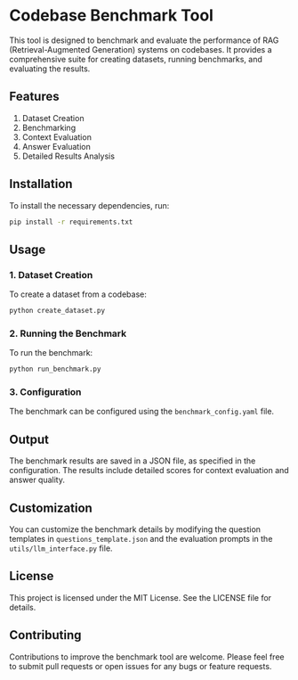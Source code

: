 # Codebase Benchmark Tool

This tool is designed to benchmark and evaluate the performance of RAG (Retrieval-Augmented Generation) systems on codebases. It provides a comprehensive suite for creating datasets, running benchmarks, and evaluating the results.

## Features

1. Dataset Creation
2. Benchmarking
3. Context Evaluation
4. Answer Evaluation
5. Detailed Results Analysis

## Installation

To install the necessary dependencies, run:

```bash
pip install -r requirements.txt
```

## Usage

### 1. Dataset Creation

To create a dataset from a codebase:


```bash
python create_dataset.py
```


### 2. Running the Benchmark

To run the benchmark:

```bash
python run_benchmark.py
```


### 3. Configuration

The benchmark can be configured using the `benchmark_config.yaml` file.

## Output

The benchmark results are saved in a JSON file, as specified in the configuration. The results include detailed scores for context evaluation and answer quality.

## Customization

You can customize the benchmark details by modifying the question templates in `questions_template.json` and the evaluation prompts in the `utils/llm_interface.py` file.

## License

This project is licensed under the MIT License. See the LICENSE file for details.

## Contributing

Contributions to improve the benchmark tool are welcome. Please feel free to submit pull requests or open issues for any bugs or feature requests.
